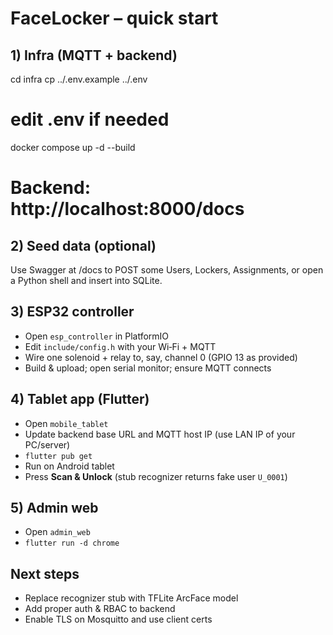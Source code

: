 # FaceLocker – quick start


## 1) Infra (MQTT + backend)
cd infra
cp ../.env.example ../.env
# edit .env if needed
docker compose up -d --build
# Backend: http://localhost:8000/docs


## 2) Seed data (optional)
Use Swagger at /docs to POST some Users, Lockers, Assignments, or open a Python shell and insert into SQLite.


## 3) ESP32 controller
- Open `esp_controller` in PlatformIO
- Edit `include/config.h` with your Wi‑Fi + MQTT
- Wire one solenoid + relay to, say, channel 0 (GPIO 13 as provided)
- Build & upload; open serial monitor; ensure MQTT connects


## 4) Tablet app (Flutter)
- Open `mobile_tablet`
- Update backend base URL and MQTT host IP (use LAN IP of your PC/server)
- `flutter pub get`
- Run on Android tablet
- Press **Scan & Unlock** (stub recognizer returns fake user `U_0001`)


## 5) Admin web
- Open `admin_web`
- `flutter run -d chrome`


## Next steps
- Replace recognizer stub with TFLite ArcFace model
- Add proper auth & RBAC to backend
- Enable TLS on Mosquitto and use client certs